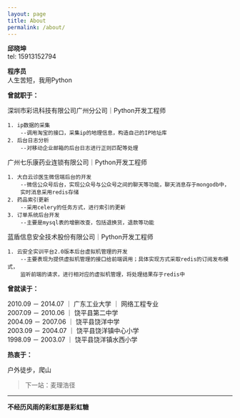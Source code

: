 ```yaml
---
layout: page
title: About
permalink: /about/
---
```



**邱晓坤**  
tel: 15913152794

**程序员**  
人生苦短，我用Python  


**曾就职于：**

深圳市彩讯科技有限公司广州分公司｜Python开发工程师

    1. ip数据的采集  
    	--调用淘宝的接口，采集ip的地理信息，构造自己的IP地址库
    2. 后台日志分析
    	--对移动企业邮箱的后台日志进行正则匹配等处理

广州七乐康药业连锁有限公司｜Python开发工程师

    1. 大白云诊医生微信端后台的开发
    	--微信公众号后台，实现公众号与公众号之间的聊天等功能，聊天消息存于mongodb中，  
        实时消息采用redis存储
    2. 药品索引更新
    	--采用celery的任务方式，进行索引的更新
    3. 订单系统后台开发
    	--主要是mysql表的增删改查，包括退换货，退款等功能

蓝盾信息安全技术股份有限公司｜Python开发工程师


    1. 云安全实训平台2.0版本后台虚拟机管理的开发
    	--主要表现为提供虚拟机管理的接口给前端调用；具体实现方式采取redis的订阅发布模式，  
        监听前端的请求，进行相对应的虚拟机管理，将处理结果存于redis中
    	
**曾就读于：**

2010.09 － 2014.07 ｜ 广东工业大学 ｜ 网络工程专业  
2007.09 － 2010.06 ｜ 饶平县第二中学  
2004.09 － 2007.06 ｜ 饶平县饶洋中学  
2003.09 － 2004.07 ｜ 饶平县饶洋镇中心小学  
1998.09 － 2003.07 ｜ 饶平县饶洋镇水西小学  

**热衷于：**

户外徒步，爬山  

>下一站：麦理浩径

---
**不经历风雨的彩虹那是彩虹糖**
